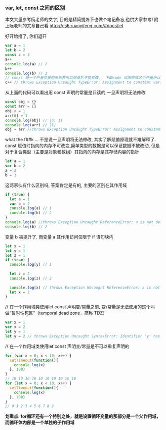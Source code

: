 ### var, let, const 之间的区别
本文大量参考阮老师的文字, 目的是精简提炼下也做个笔记备忘,也供大家参考!
附上阮老师的文章自己看
http://es6.ruanyifeng.com/#docs/let

好开始撸了, 你们退开

```javascript
var a = 1
let b = 2
const c = 3
a++
console.log(a) // 2
b++
console.log(b) // 3
// const 是一个产量变量的声明符所以赋值后不能修改,  下面code 试图修改这个产量所以抛出异常
c++ // throws Exception Uncaught TypeError: Assignment to constant variable.
```
从上面的代码可以看出用 const 声明的常量是只读的,一旦声明将无法修改

```javascript
const obj = {}
const arr = []
obj.a = 1
arr[0] = 1
console.log(obj) // {a: 1}
console.log(arr) // [1]
obj = arr //throws Exception Uncaught TypeError: Assignment to constant variable.
```
what the f##k ...
不是说一旦声明将无法修改, 其实了解赋值原理就不难解释了.
const 赋值时指向的内存不可改变,简单类型的数据是可以保证数据不被改动, 但是对于复合类型（主要是对象和数组）其指向的内存是其存储内容的指针

```javascript
let a = 1
var b = 2
a = 2
b = 3
```
这两家伙有什么区别吗, 答案肯定是有的, 主要的区别在其作用域

```javascript
if (true) {
  let a = 1
  var b = 2
  console.log(a) // 1
  console.log(b) // 2
}
console.log(a) //throws Exception Uncaught ReferenceError: a is not defined
console.log(b) // 2
```
变量 b 被提升了, 而变量 a 其作用访问仅限于 if 语句块内

```javascript
let x = 1
let y = 1
let z = 1
if (true) {
  console.log(y) // 1
 
  let z = 2
  console.log(z) // 2
 
  console.log(x) // throws Exception Uncaught ReferenceError: a is not defined
  let x = 2
}

```
// 在一个作用域类使用let const 声明变/常量之前, 变/常量是无法使用的这个叫做“暂时性死区”（temporal dead zone，简称 TDZ）

```javascript
var x = 1
var x = 2
let y = 1
let y = 2 // throws Exception Uncaught SyntaxError: Identifier 'y' has already been declared
```
// 在一个作用域类使用let const 声明变/常量是不可以重复声明的

```javascript
for (var x = 0; x < 10; x++) {
  setTimeout(function(){
    console.log(x)
  }, 100)
}
// 10 10 10 10 10 10 10 10 10 10
for (let x = 0; x < 10; x++) {
  setTimeout(function(){
    console.log(x)
  }, 100)
}
// 0 1 2 3 4 5 6 7 8 9
```
**划重点: for循环还有一个特别之处，就是设置循环变量的那部分是一个父作用域，而循环体内部是一个单独的子作用域**
